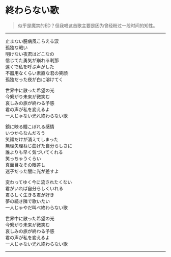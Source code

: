 # 終わらない歌

> 似乎是魔禁的ED？但我唱这首歌主要是因为曾经粉过一段时间的知性。

---

<div class='lyrics'>

<p>
止まない臆病風こらえる涙</br>
孤独な戦い</br>
明けない夜君はどこなの</br>
信じてた勇気が崩れる刹那</br>
遠くで私を呼ぶ声がした</br>
不器用なくらい素直な君の笑顔</br>
孤独だった夜が白に溶けてく</br>
</p>

<p>
世界中に散った希望の光</br>
今繋がり未来が微笑む</br>
哀しみの旅が終わる予感</br>
君の声が私を変えるよ</br>
一人じゃない光れ終わらない歌</br>
</p>

<p>
鏡に映る瞳こぼれる感情</br>
いつからなんだろう</br>
笑顔だけが消えてしまった</br>
無理矢理ねじ曲げた自分らしさに</br>
誰よりも早く気づいてくれる</br>
笑っちゃうくらい</br>
真面目なその眼差し</br>
迷子だった闇に光が差すよ</br>
</p>

<p>
変わってゆく今に流されたくない</br>
君がいれば自分らしくいれる</br>
君らしく生きる君が好き</br>
夢の続き隣で歌いたい</br>
一人じゃやだ叫べ終わらない歌</br>
</p>

<p>
世界中に散った希望の光</br>
今繋がり未来が微笑む</br>
哀しみの旅が終わる予感</br>
君の声が私を変えるよ</br>
一人じゃない光れ終わらない歌</br>
</p>

</div>

---
